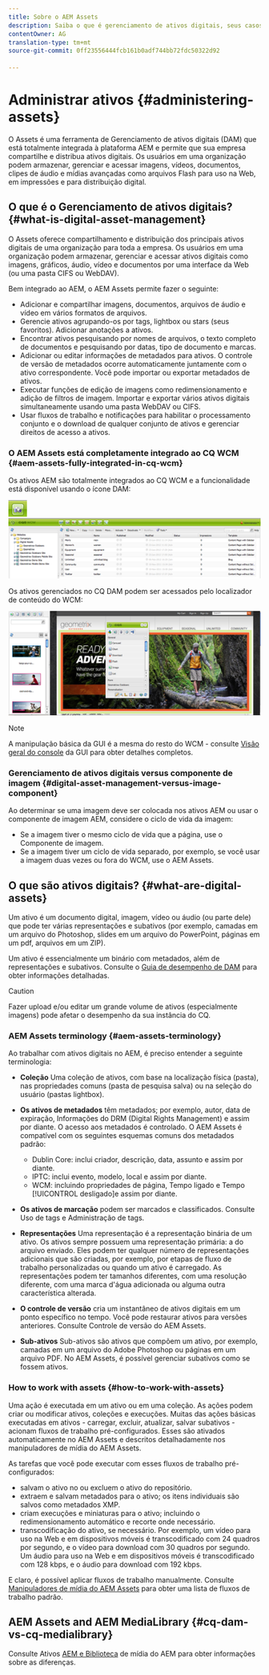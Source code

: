 ```yaml
---
title: Sobre o AEM Assets
description: Saiba o que é gerenciamento de ativos digitais, seus casos de uso e a oferta de ativos AEM da Adobe
contentOwner: AG
translation-type: tm+mt
source-git-commit: 0ff23556444fcb161b0adf744bb72fdc50322d92

---
```



# Administrar ativos {#administering-assets}

O Assets é uma ferramenta de Gerenciamento de ativos digitais (DAM) que está totalmente integrada à plataforma AEM e permite que sua empresa compartilhe e distribua ativos digitais. Os usuários em uma organização podem armazenar, gerenciar e acessar imagens, vídeos, documentos, clipes de áudio e mídias avançadas como arquivos Flash para uso na Web, em impressões e para distribuição digital.

## O que é o Gerenciamento de ativos digitais? {#what-is-digital-asset-management}

O Assets oferece compartilhamento e distribuição dos principais ativos digitais de uma organização para toda a empresa. Os usuários em uma organização podem armazenar, gerenciar e acessar ativos digitais como imagens, gráficos, áudio, vídeo e documentos por uma interface da Web (ou uma pasta CIFS ou WebDAV).

Bem integrado ao AEM, o AEM Assets permite fazer o seguinte:

* Adicionar e compartilhar imagens, documentos, arquivos de áudio e vídeo em vários formatos de arquivos.
* Gerencie ativos agrupando-os por tags, lightbox ou stars (seus favoritos). Adicionar anotações a ativos.
* Encontrar ativos pesquisando por nomes de arquivos, o texto completo de documentos e pesquisando por datas, tipo de documento e marcas.
* Adicionar ou editar informações de metadados para ativos. O controle de versão de metadados ocorre automaticamente juntamente com o ativo correspondente. Você pode importar ou exportar metadados de ativos.
* Executar funções de edição de imagens como redimensionamento e adição de filtros de imagem. Importar e exportar vários ativos digitais simultaneamente usando uma pasta WebDAV ou CIFS.
* Usar fluxos de trabalho e notificações para habilitar o processamento conjunto e o download de qualquer conjunto de ativos e gerenciar direitos de acesso a ativos.

### O AEM Assets está completamente integrado ao CQ WCM {#aem-assets-fully-integrated-in-cq-wcm}

Os ativos AEM são totalmente integrados ao CQ WCM e a funcionalidade está disponível usando o ícone DAM:

![screen_shot_2012-04-17at15946pm](assets/screen_shot_2012-04-17at15946pm.png) ![screen_shot_2012-04-17at20100pm](assets/screen_shot_2012-04-17at20100pm.png)

Os ativos gerenciados no CQ DAM podem ser acessados pelo localizador de conteúdo do WCM:

![screen_shot_2012-04-17at20214pm](assets/screen_shot_2012-04-17at20214pm.png)

>[!NOTE]
>
>A manipulação básica da GUI é a mesma do resto do WCM - consulte [Visão geral do console](/help/sites-authoring/page-authoring.md) da GUI para obter detalhes completos.

### Gerenciamento de ativos digitais versus componente de imagem {#digital-asset-management-versus-image-component}

Ao determinar se uma imagem deve ser colocada nos ativos AEM ou usar o componente de imagem AEM, considere o ciclo de vida da imagem:

* Se a imagem tiver o mesmo ciclo de vida que a página, use o Componente de imagem.
* Se a imagem tiver um ciclo de vida separado, por exemplo, se você usar a imagem duas vezes ou fora do WCM, use o AEM Assets.

## O que são ativos digitais? {#what-are-digital-assets}

Um ativo é um documento digital, imagem, vídeo ou áudio (ou parte dele) que pode ter várias representações e subativos (por exemplo, camadas em um arquivo do Photoshop, slides em um arquivo do PowerPoint, páginas em um pdf, arquivos em um ZIP).

Um ativo é essencialmente um binário com metadados, além de representações e subativos. Consulte o [Guia de desempenho de DAM](/help/sites-deploying/assets-performance-sizing.md) para obter informações detalhadas.

>[!CAUTION]
>
>Fazer upload e/ou editar um grande volume de ativos (especialmente imagens) pode afetar o desempenho da sua instância do CQ.

### AEM Assets terminology {#aem-assets-terminology}

Ao trabalhar com ativos digitais no AEM, é preciso entender a seguinte terminologia:

* **Coleção** Uma coleção de ativos, com base na localização física (pasta), nas propriedades comuns (pasta de pesquisa salva) ou na seleção do usuário (pastas lightbox).

* **Os ativos de metadados** têm metadados; por exemplo, autor, data de expiração, Informações do DRM (Digital Rights Management) e assim por diante. O acesso aos metadados é controlado. O AEM Assets é compatível com os seguintes esquemas comuns dos metadados padrão:

   * Dublin Core: inclui criador, descrição, data, assunto e assim por diante.
   * IPTC: inclui evento, modelo, local e assim por diante.
   * WCM: incluindo propriedades de página, Tempo  ligado e Tempo [!UICONTROL desligado]e assim por diante.

* **Os ativos de marcação** podem ser marcados e classificados. Consulte Uso de tags e Administração de tags.

* **Representações** Uma representação é a representação binária de um ativo. Os ativos sempre possuem uma representação primária: a do arquivo enviado. Eles podem ter qualquer número de representações adicionais que são criadas, por exemplo, por etapas de fluxo de trabalho personalizadas ou quando um ativo é carregado. As representações podem ter tamanhos diferentes, com uma resolução diferente, com uma marca d&#39;água adicionada ou alguma outra característica alterada.

* **O controle de versão** cria um instantâneo de ativos digitais em um ponto específico no tempo. Você pode restaurar ativos para versões anteriores. Consulte Controle de versão do AEM Assets.

* **Sub-ativos** Sub-ativos são ativos que compõem um ativo, por exemplo, camadas em um arquivo do Adobe Photoshop ou páginas em um arquivo PDF. No AEM Assets, é possível gerenciar subativos como se fossem ativos.

### How to work with assets {#how-to-work-with-assets}

Uma ação é executada em um ativo ou em uma coleção. As ações podem criar ou modificar ativos, coleções e execuções. Muitas das ações básicas executadas em ativos - carregar, excluir, atualizar, salvar subativos - acionam fluxos de trabalho pré-configurados. Esses são ativados automaticamente no AEM Assets e descritos detalhadamente nos manipuladores de mídia do AEM Assets.

As tarefas que você pode executar com esses fluxos de trabalho pré-configurados:

* salvam o ativo no ou excluem o ativo do repositório.
* extraem e salvam metadados para o ativo; os itens individuais são salvos como metadados XMP.
* criam execuções e miniaturas para o ativo; incluindo o redimensionamento automático e recorte onde necessário.
* transcodificação do ativo, se necessário. Por exemplo, um vídeo para uso na Web e em dispositivos móveis é transcodificado com 24 quadros por segundo, e o vídeo para download com 30 quadros por segundo. Um áudio para uso na Web e em dispositivos móveis é transcodificado com 128 kbps, e o áudio para download com 192 kbps.

E claro, é possível aplicar fluxos de trabalho manualmente. Consulte [Manipuladores de mídia do AEM Assets](/help/assets/media-handlers.md) para obter uma lista de fluxos de trabalho padrão.

## AEM Assets and AEM MediaLibrary {#cq-dam-vs-cq-medialibrary}

Consulte Ativos [AEM e Biblioteca](/help/assets/medialibrary.md) de mídia do AEM para obter informações sobre as diferenças.
